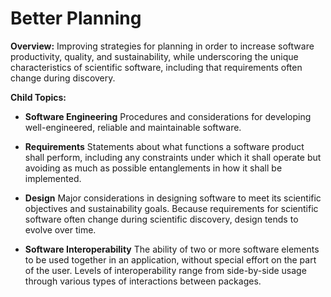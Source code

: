 # Better Planning

**Overview:** 
Improving strategies for planning in order to increase software productivity, quality, and sustainability, while underscoring the unique characteristics of scientific software, including that requirements often change during discovery.

**Child Topics:**

<!--
Addition: Software Engineering [moves from Better Development], Requirements, Design, Software Interoperability
-->
- **Software Engineering**
Procedures and considerations for developing well-engineered, reliable and maintainable software.
<!---Topic order: 1--->

- **Requirements**
Statements about what functions a software product shall perform, including any constraints under which it shall operate but avoiding as much as possible entanglements in how it shall be implemented.
<!---Topic order: 2--->

- **Design**
Major considerations in designing software to meet its scientific objectives and sustainability goals. Because requirements for scientific software often change during scientific discovery, design tends to evolve over time.
<!---Topic order: 3--->

- **Software Interoperability**
The ability of two or more software elements to be used together in an application, without special effort on the part of the user.  Levels of interoperability range from side-by-side usage through various types of interactions between packages.
<!---Topic order: 4--->

<!---
Category order: 1
--->
